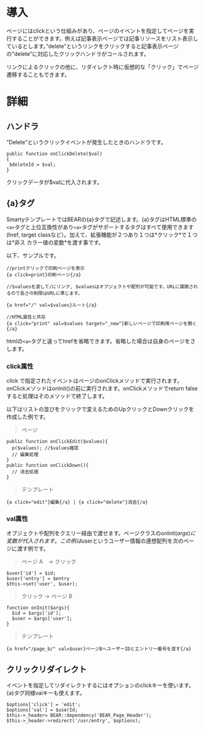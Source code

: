 # 導入 #

ページにはclickという仕組みがあり、ページのイベントを指定してページを実行することができます。例えば記事表示ページでは記事リソースをリスト表示しているとします。”delete”というリンクをクリックすると記事表示ページの"delete”に対応したクリックハンドラがコールされます。

リンクによるクリックの他に、リダイレクト時に仮想的な「クリック」でページ遷移することもできます。

# 詳細 #

## ハンドラ ##

"Delete"というクリックイベントが発生したときのハンドラです。

```
public function onClickDelete($val)
{
 $deleteId = $val;
}
```

クリックデータが$valに代入されます。

## {a}タグ ##

SmartyテンプレートではBEARの{a}タグで記述します。{a}タグはHTML標準の`<a>`タグと上位互換性があり`<a>`タグがサポートするタグはすべて使用できます(href, target classなど）。加えて、拡張機能が２つあり１つは\*クリック\*で１つは\*非ス
カラー値の変数\*を渡す事です。


以下、サンプルです。

```
//printクリックで印刷ページを表示
{a click=print}印刷ページ{/a}
```

```
//$valuesを渡して/にリンク, $valuesはオブジェクトや配列が可能です。URLに展開されるので長さの制限はURLに準じます。

{a href="/" val=$values}ルート{/a}
```

```
//HTML属性と共存
{a click="print" val=$values target="_new"}新しいページで印刷用ページを開く{/a}
```

htmlの`<a>`タグと違ってhrefを省略できます。省略した場合は自身のページをさします。

### click属性 ###

click で指定されたイベントはページのonClickメソッドで実行されます。onClickメソッドはonInit()の前に実行されます。onClickメソッドでreturn falseすると処理はそのメソッドで終了します。

以下はリストの並びをクリックで変えるためのUpクリックとDownクリックを作成した例です。

> ページ

```
public function onClickEdit($values){
  p($values); //$values確認
  // 編集処理
}
public function onClickDown(){
  // 消去処理
} 
```

> テンプレート

```
{a click="edit"}編集{/a} | {a click="delete"}消去{/a}
```

### val属性 ###

オブジェクトや配列をクエリー経由で渡せます。ページクラスのonInit($args)に変数が代入されます。この例は$userというユーザー情報の連想配列を次のページに渡す例です。

> ページ A　-> クリック

```
$user['id'] = $id;
$user['entry'] = $entry
$this->set('user', $user);
```

> クリック -> ページ B

```
function onInit($args){
  $id = $args['id'];
  $user = $args['user'];
}
```

> テンプレート

```
{a href="/page_b/" val=$user}ページBへユーザーIDとエントリー番号を渡す{/a}
```

## クリックリダイレクト ##

イベントを指定してリダイレクトするにはオプションのclickキーを使います。{a}タグ同様valキーも使えます。
```
$options['click'] = 'edit';
$options['val'] = $userId;
$this->_header= BEAR::dependency('BEAR_Page_Header');
$this->_header->redirect('/usr/entry', $options);
```